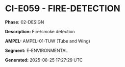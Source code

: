 # CI-E059 - FIRE-DETECTION

**Phase:** 02-DESIGN

**Description:** Fire/smoke detection

**AMPEL:** AMPEL-01-TUW (Tube and Wing)

**Segment:** E-ENVIRONMENTAL

**Generated:** 2025-08-25 17:27:29 UTC

